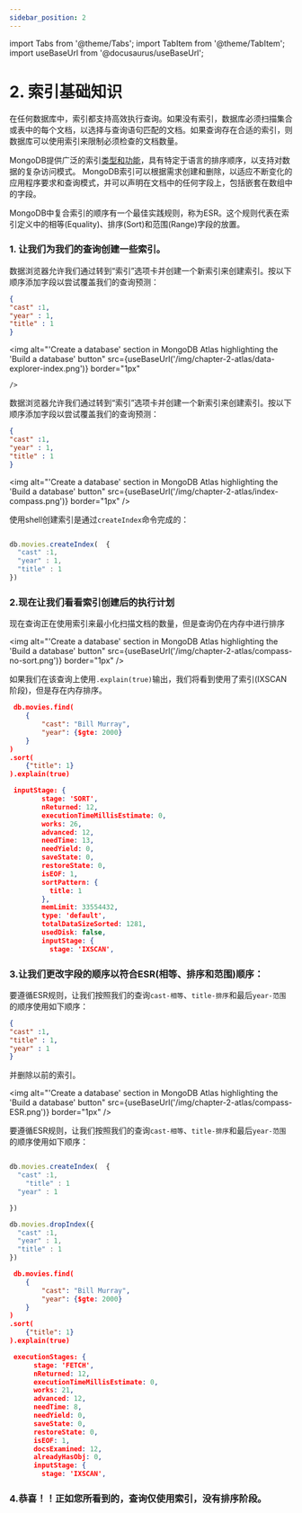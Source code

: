```yaml
---
sidebar_position: 2
---
```

import Tabs from '@theme/Tabs';
import TabItem from '@theme/TabItem';
import useBaseUrl from '@docusaurus/useBaseUrl';

# 2. 索引基础知识

在任何数据库中，索引都支持高效执行查询。如果没有索引，数据库必须扫描集合或表中的每个文档，以选择与查询语句匹配的文档。如果查询存在合适的索引，则数据库可以使用索引来限制必须检查的文档数量。

MongoDB提供广泛的索引[类型和功能](https://docs.mongodb.com/manual/indexes)，具有特定于语言的排序顺序，以支持对数据的复杂访问模式。 MongoDB索引可以根据需求创建和删除，以适应不断变化的应用程序要求和查询模式，并可以声明在文档中的任何字段上，包括嵌套在数组中的字段。

MongoDB中复合索引的顺序有一个最佳实践规则，称为ESR。这个规则代表在索引定义中的相等(Equality)、排序(Sort)和范围(Range)字段的放置。

### 1. 让我们为我们的查询创建一些索引。

<Tabs>
  <TabItem value="data-explorer" label="Data Explorer" default>


  数据浏览器允许我们通过转到“索引”选项卡并创建一个新索引来创建索引。按以下顺序添加字段以尝试覆盖我们的查询预测：

  ```json
  {
  "cast" :1,
  "year" : 1,
  "title" : 1
}
```


  
   <img
        alt="'Create a database' section in MongoDB Atlas highlighting the 'Build a database' button" 
        src={useBaseUrl('/img/chapter-2-atlas/data-explorer-index.png')}
        border="1px"
    
    />

  

  </TabItem>
  <TabItem value="compass" label="Compass">


  数据浏览器允许我们通过转到“索引”选项卡并创建一个新索引来创建索引。按以下顺序添加字段以尝试覆盖我们的查询预测：

  ```json
  {
  "cast" :1,
  "year" : 1,
  "title" : 1
}
```

   <img
    alt="'Create a database' section in MongoDB Atlas highlighting the 'Build a database' button" 
    src={useBaseUrl('/img/chapter-2-atlas/index-compass.png')}
    border="1px"
/>

 
  </TabItem>
  <TabItem value="shell" label="MongoDB Shell">

使用shell创建索引是通过`createIndex`命令完成的：
```js

db.movies.createIndex(  {
  "cast" :1,
  "year" : 1,
  "title" : 1
})
```


  </TabItem>
</Tabs>

### 2.现在让我们看看索引创建后的执行计划


<Tabs>
  <TabItem value="compass" label="Compass">


 现在查询正在使用索引来最小化扫描文档的数量，但是查询仍在内存中进行排序

   <img
    alt="'Create a database' section in MongoDB Atlas highlighting the 'Build a database' button" 
    src={useBaseUrl('/img/chapter-2-atlas/compass-no-sort.png')}
   border="1px"
/>

 
  </TabItem>
  <TabItem value="shell" label="MongoDB Shell">

如果我们在该查询上使用`.explain(true)`输出，我们将看到使用了索引(IXSCAN阶段)，但是存在内存排序。

```json
 db.movies.find(
	{
    	"cast": "Bill Murray",
    	"year": {$gte: 2000}
	}
)
.sort(
	{"title": 1}
).explain(true)
```
```json
 inputStage: {
        stage: 'SORT',
        nReturned: 12,
        executionTimeMillisEstimate: 0,
        works: 26,
        advanced: 12,
        needTime: 13,
        needYield: 0,
        saveState: 0,
        restoreState: 0,
        isEOF: 1,
        sortPattern: {
          title: 1
        },
        memLimit: 33554432,
        type: 'default',
        totalDataSizeSorted: 1281,
        usedDisk: false,
        inputStage: {
          stage: 'IXSCAN',
  ```

  </TabItem>
</Tabs>

### 3.让我们更改字段的顺序以符合ESR(相等、排序和范围)顺序：

<Tabs>
  <TabItem value="compass" label="Compass">


要遵循ESR规则，让我们按照我们的查询`cast-相等`、`title-排序`和最后`year-范围`的顺序使用如下顺序：

  ```json
{
  "cast" :1,
  "title" : 1,
  "year" : 1
}
```

并删除以前的索引。

   <img
    alt="'Create a database' section in MongoDB Atlas highlighting the 'Build a database' button" 
    src={useBaseUrl('/img/chapter-2-atlas/compass-ESR.png')}
    border="1px"
/>

 
  </TabItem>
  <TabItem value="shell" label="MongoDB Shell">

 要遵循ESR规则，让我们按照我们的查询`cast-相等`、`title-排序`和最后`year-范围`的顺序使用如下顺序：

```js

db.movies.createIndex(  {
  "cast" :1,
    "title" : 1
  "year" : 1

})

db.movies.dropIndex({
  "cast" :1,
  "year" : 1,
  "title" : 1
})
```
```json
 db.movies.find(
	{
    	"cast": "Bill Murray",
    	"year": {$gte: 2000}
	}
)
.sort(
	{"title": 1}
).explain(true)
```
```json
 executionStages: {
      stage: 'FETCH',
      nReturned: 12,
      executionTimeMillisEstimate: 0,
      works: 21,
      advanced: 12,
      needTime: 8,
      needYield: 0,
      saveState: 0,
      restoreState: 0,
      isEOF: 1,
      docsExamined: 12,
      alreadyHasObj: 0,
      inputStage: {
        stage: 'IXSCAN',
```



  </TabItem>
</Tabs>

### 4.恭喜！！正如您所看到的，查询仅使用索引，没有排序阶段。
